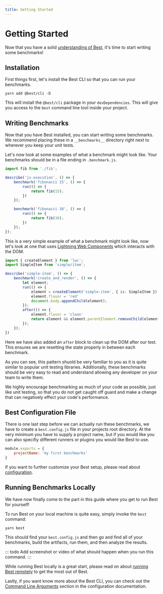 ```yaml
---
title: Getting Started
---
```


# Getting Started
Now that you have a solid [understanding of Best](/guide/introduction), it's time to start writing some benchmarks!

## Installation
First things first, let's install the Best CLI so that you can run your benchmarks.
```
yarn add @best/cli -D
```
This will install the `@best/cli` package in your `devDependencies`. This will give you access to the `best` command line tool inside your project.

## Writing Benchmarks
Now that you have Best installed, you can start writing some benchmarks. We recommend placing these in a `__benchmarks__` directory right next to wherever you keep your unit tests.

Let's now look at some examples of what a benchmark might look like. Your benchmarks should be in a file ending in `.benchmark.js`.

```js
import fib from './fib';

describe('js-execution', () => {
    benchmark('fibonacci 15', () => {
        run(() => {
            return fib(15);
        })
    });

    benchmark('fibonacci 38', () => {
        run(() => {
            return fib(38);
        })
    });
});
```

This is a very simple example of what a benchmark might look like, now let's look at one that uses [Lightning Web Components](https://lwc.dev) which interacts with the DOM.

```js
import { createElement } from 'lwc';
import SimpleItem from 'simple/item';

describe('simple-item', () => {
    benchmark('create_and_render', () => {
        let element;
        run(() => {
            element = createElement('simple-item', { is: SimpleItem });
            element.flavor = 'red'
            document.body.appendChild(element);
        });
        after(() => {
            element.flavor = 'clean'
            return element && element.parentElement.removeChild(element);
        });
    });
})
```

Here we have also added an `after` block to clean up the DOM after our test. This ensures we are resetting the state properly in between each benchmark.

As you can see, this pattern shuold be very familiar to you as it is quite similar to popular unit testing libraries. Additionally, these benchmarks should be very easy to read and understand allowing any developer on your team to write them.

We highly encourage benchmarking as much of your code as possible, just like unit testing, so that you do not get caught off guard and make a change that can negatively effect your code's performance.

## Best Configuration File
There is one last step before we can actually run these benchmarks, we have to create a `best.config.js` file in your projects root directory. At the very minimum you have to supply a project name, but if you would like you can also specifiy different runners or plugins you would like Best to use.

```js
module.exports = {
    projectName: 'my first benchmarks'
}
```

If you want to further customize your Best setup, please read about [configuration](/guide/configuration#best-configuration).

## Running Benchmarks Locally
We have now finally come to the part in this guide where you get to run Best for yourself!

To run Best on your local machine is quite easy, simply invoke the `best` command:
```
yarn best
```
This should find your `best.config.js` and then go and find all of your benchmarks, build the artifacts, run them, and then analyze the results.

::: todo
Add screenshot or video of what should happen when you run this command.
:::

While running Best locally is a great start, please read on about [running Best remotely](/guide/running-remotely) to get the most out of Best.

Lastly, if you want know more about the Best CLI, you can check out the [Command Line Arguments](/guide/configuration#command-line-argumemnts) section in the configuration documentation.